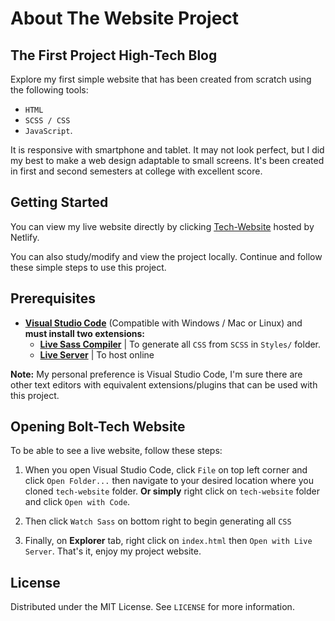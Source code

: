 # About The Website Project

## The First Project High-Tech Blog

Explore my first simple website that has been created from scratch using the following tools: 
* `HTML` 
* `SCSS / CSS`
* `JavaScript`.

It is responsive with smartphone and tablet. It may not look perfect, but I did my best to make a web design adaptable to small screens.
It's been created in first and second semesters at college with excellent score.

## Getting Started

You can view my live website directly by clicking [Tech-Website](https://bolt-tech-web.netlify.app/) hosted by Netlify.

You can also study/modify and view the project locally. Continue and follow these simple steps to use this project.

## Prerequisites

* **[Visual Studio Code](https://code.visualstudio.com/)** (Compatible with Windows / Mac or Linux) and **must install two extensions:**
  * **[Live Sass Compiler](https://marketplace.visualstudio.com/items?itemName=ritwickdey.live-sass)** | To generate all `CSS` from `SCSS` in `Styles/` folder.
  * **[Live Server](https://marketplace.visualstudio.com/items?itemName=ritwickdey.LiveServer)** | To host online

**Note:** My personal preference is Visual Studio Code, I'm sure there are other text editors with equivalent extensions/plugins that can be used with this project.

## Opening Bolt-Tech Website
To be able to see a live website, follow these steps:

1. When you open Visual Studio Code, click `File` on top left corner and click `Open Folder...` then navigate to your desired location where you cloned `tech-website` folder. **Or simply** right click on `tech-website` folder and click `Open with Code`.

1. Then click `Watch Sass` on bottom right to begin generating all `CSS`

1. Finally, on **Explorer** tab, right click on `index.html` then `Open with Live Server`. That's it, enjoy my project website.

<!-- LICENSE -->
## License

Distributed under the MIT License. See `LICENSE` for more information.
